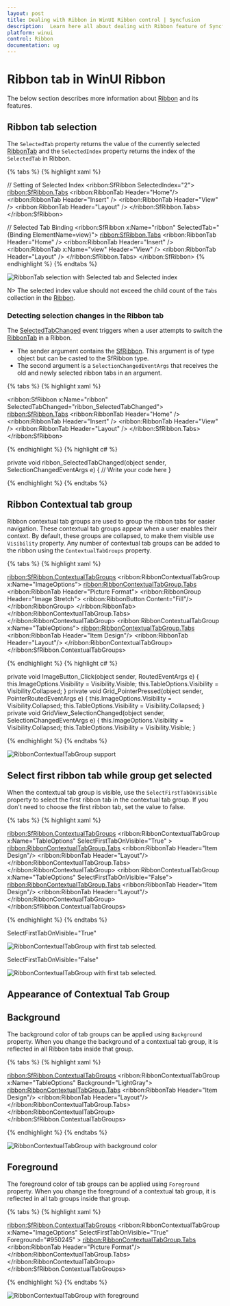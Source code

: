 ```yaml
---
layout: post
title: Dealing with Ribbon in WinUI Ribbon control | Syncfusion
description:  Learn here all about dealing with Ribbon feature of Syncfusion WinUI Ribbon(sfRibbon) control and more.
platform: winui
control: Ribbon
documentation: ug
---
```


# Ribbon tab in WinUI Ribbon

The below section describes more information about [Ribbon](https://help.syncfusion.com/cr/winui/Syncfusion.UI.Xaml.Ribbon.SfRibbon.html) and its features.

## Ribbon tab selection

The `SelectedTab` property returns the value of the currently selected [RibbonTab](https://help.syncfusion.com/cr/winui/Syncfusion.UI.Xaml.Ribbon.RibbonTab.html) and the `SelectedIndex` property returns the index of the `SelectedTab` in Ribbon.

{% tabs %}
{% highlight xaml %}

// Setting of Selected Index
<ribbon:SfRibbon SelectedIndex="2">
    <ribbon:SfRibbon.Tabs>
        <ribbon:RibbonTab Header="Home"/>
        <ribbon:RibbonTab Header="Insert" />
        <ribbon:RibbonTab Header="View" />
        <ribbon:RibbonTab Header="Layout" />
    </ribbon:SfRibbon.Tabs>
</ribbon:SfRibbon>

// Selected Tab Binding
<ribbon:SfRibbon x:Name="ribbon"
                         SelectedTab="{Binding ElementName=view}">
    <ribbon:SfRibbon.Tabs>
        <ribbon:RibbonTab Header="Home" />
            <ribbon:RibbonTab Header="Insert" />
            <ribbon:RibbonTab x:Name="view" Header="View" />
        <ribbon:RibbonTab Header="Layout" />
    </ribbon:SfRibbon.Tabs>
</ribbon:SfRibbon>
{% endhighlight %} 
{% endtabs %}

![RibbonTab selection with Selected tab and Selected index](Dealing-With-Ribbon-imgaes/ribbon-tab-selection-by-index-and-selected-tab-binding.png)

N> The selected index value should not exceed the child count of the `Tabs` collection in the [Ribbon](https://help.syncfusion.com/cr/winui/Syncfusion.UI.Xaml.Ribbon.SfRibbon.html).

### Detecting selection changes in the Ribbon tab

The [SelectedTabChanged](https://help.syncfusion.com/cr/winui/Syncfusion.UI.Xaml.Ribbon.SfRibbon.html#Syncfusion_UI_Xaml_Ribbon_SfRibbon_SelectedTabChanged) event triggers when a user attempts to switch the [RibbonTab](https://help.syncfusion.com/cr/winui/Syncfusion.UI.Xaml.Ribbon.RibbonTab.html) in a Ribbon.

* The sender argument contains the [SfRibbon](https://help.syncfusion.com/cr/winui/Syncfusion.UI.Xaml.Ribbon.SfRibbon.html). This argument is of type object but can be casted to the SfRibbon type.
* The second argument is a `SelectionChangedEventArgs` that receives the old and newly selected ribbon tabs in an argument.

{% tabs %}
{% highlight xaml %}

<ribbon:SfRibbon x:Name="ribbon"
                 SelectedTabChanged="ribbon_SelectedTabChanged">
    <ribbon:SfRibbon.Tabs>
        <ribbon:RibbonTab Header="Home" />
        <ribbon:RibbonTab Header="Insert" />
        <ribbon:RibbonTab Header="View" />
        <ribbon:RibbonTab Header="Layout" />
    </ribbon:SfRibbon.Tabs>
</ribbon:SfRibbon>

{% endhighlight %} 
{% highlight c# %}

private void ribbon_SelectedTabChanged(object sender, SelectionChangedEventArgs e)
{
    // Write your code here
}

{% endhighlight %} 
{% endtabs %}

##  Ribbon Contextual tab group

Ribbon contextual tab groups are used to group the ribbon tabs for easier navigation. These contextual tab groups appear when a user enables their context. By default, these groups are collapsed, to make them visible use  `Visibility` property.  Any number of contextual tab groups can be added to the ribbon using the `ContextualTabGroups` property.

{% tabs %}
{% highlight xaml %}

<ribbon:SfRibbon.ContextualTabGroups>
        <ribbon:RibbonContextualTabGroup x:Name="ImageOptions">
            <ribbon:RibbonContextualTabGroup.Tabs>
                <ribbon:RibbonTab Header="Picture Format">
                    <ribbon:RibbonGroup Header="Image Stretch">
                       <ribbon:RibbonButton Content="Fill"/>
                    </ribbon:RibbonGroup>
                </ribbon:RibbonTab>
            </ribbon:RibbonContextualTabGroup.Tabs>
        </ribbon:RibbonContextualTabGroup>
        <ribbon:RibbonContextualTabGroup x:Name="TableOptions">
            <ribbon:RibbonContextualTabGroup.Tabs>
                <ribbon:RibbonTab Header="Item Design"/>
                <ribbon:RibbonTab Header="Layout"/>
        </ribbon:RibbonContextualTabGroup>
</ribbon:SfRibbon.ContextualTabGroups>
<ToggleButton Click="ImageButton_Click">
               <Image Source="ms-appx:///Assets/Image.png"/>
</ToggleButton>
<GridView ItemsSource="{Binding Employees}"
           SelectedItem="{Binding SelectedEmployee, Mode=TwoWay}"
           SelectionChanged="GridView_SelectionChanged"/>

{% endhighlight %} 
{% highlight c# %}

private void ImageButton_Click(object sender, RoutedEventArgs e)
{
  this.ImageOptions.Visibility = Visibility.Visible;
  this.TableOptions.Visibility = Visibility.Collapsed;
}
private void Grid_PointerPressed(object sender, PointerRoutedEventArgs e)
{
  this.ImageOptions.Visibility = Visibility.Collapsed;
  this.TableOptions.Visibility = Visibility.Collapsed;
}
private void GridView_SelectionChanged(object sender, SelectionChangedEventArgs e)
{
  this.ImageOptions.Visibility = Visibility.Collapsed;
  this.TableOptions.Visibility = Visibility.Visible;
}

{% endhighlight %} 
{% endtabs %}

![RibbonContextualTabGroup support](Dealing-With-Ribbon-imgaes/ribbon-contextual-tab-group.gif)

##  Select first ribbon tab while group get selected

When the contextual tab group is visible, use the `SelectFirstTabOnVisible` property to select the first ribbon tab in the contextual tab group. If you don't need to choose the first ribbon tab, set the value to false.

{% tabs %}
{% highlight xaml %}

<ribbon:SfRibbon.ContextualTabGroups>
    <ribbon:RibbonContextualTabGroup x:Name="TableOptions"
                            SelectFirstTabOnVisible="True" >
        <ribbon:RibbonContextualTabGroup.Tabs>
            <ribbon:RibbonTab Header="Item Design"/>
            <ribbon:RibbonTab Header="Layout"/>
        </ribbon:RibbonContextualTabGroup.Tabs>
    </ribbon:RibbonContextualTabGroup>
    <ribbon:RibbonContextualTabGroup x:Name="TableOptions"
                            SelectFirstTabOnVisible="False">
        <ribbon:RibbonContextualTabGroup.Tabs>
            <ribbon:RibbonTab Header="Item Design"/>
            <ribbon:RibbonTab Header="Layout"/>
    </ribbon:RibbonContextualTabGroup>
</ribbon:SfRibbon.ContextualTabGroups>

{% endhighlight %} 
{% endtabs %}

SelectFirstTabOnVisible="True" 

![RibbonContextualTabGroup with first tab selected.](Dealing-With-Ribbon-imgaes/contexual-tab-group-select-first-tab-on-visible.png)

SelectFirstTabOnVisible="False" 

![RibbonContextualTabGroup with first tab selected.](Dealing-With-Ribbon-imgaes/contexual-tab-group-select-first-tab-on-visible_false.png)

## Appearance of Contextual Tab Group

## Background

The background color of tab groups can be applied using `Background` property. When you change the background of a contextual tab group, it is reflected in all Ribbon tabs inside that group.

{% tabs %}
{% highlight xaml %}

<ribbon:SfRibbon.ContextualTabGroups>
     <ribbon:RibbonContextualTabGroup x:Name="TableOptions"
                                     Background="LightGray">
       <ribbon:RibbonContextualTabGroup.Tabs>
             <ribbon:RibbonTab Header="Item Design"/>
             <ribbon:RibbonTab Header="Layout"/>
       </ribbon:RibbonContextualTabGroup.Tabs>
     </ribbon:RibbonContextualTabGroup>
</ribbon:SfRibbon.ContextualTabGroups>

{% endhighlight %} 
{% endtabs %}

![RibbonContextualTabGroup with background color](Dealing-With-Ribbon-imgaes/contextual-tab-group-background.png)

## Foreground

The foreground color of tab groups can be applied using `Foreground` property. When you change the foreground of a contextual tab group, it is reflected in all tab groups inside that group.

{% tabs %}
{% highlight xaml %}

<ribbon:SfRibbon.ContextualTabGroups>
     <ribbon:RibbonContextualTabGroup x:Name="ImageOptions"
                             SelectFirstTabOnVisible="True"  
                             Foreground="#950245" >
         <ribbon:RibbonContextualTabGroup.Tabs>
             <ribbon:RibbonTab Header="Picture Format"/>
         </ribbon:RibbonContextualTabGroup.Tabs>
     </ribbon:RibbonContextualTabGroup>
</ribbon:SfRibbon.ContextualTabGroups>

{% endhighlight %} 
{% endtabs %}

![RibbonContextualTabGroup with foreground](Dealing-With-Ribbon-imgaes/contextual-tab-group-foreground.png)




